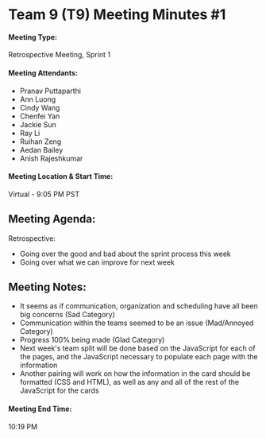 # Team 9 (T9) Meeting Minutes #1

#### Meeting Type:
Retrospective Meeting, Sprint 1

#### Meeting Attendants:
* Pranav Puttaparthi
* Ann Luong
* Cindy Wang
* Chenfei Yan
* Jackie Sun 
* Ray Li
* Ruihan Zeng
* Aedan Bailey
* Anish Rajeshkumar

#### Meeting Location & Start Time:
Virtual - 9:05 PM PST

## Meeting Agenda:

Retrospective:
- Going over the good and bad about the sprint process this week
- Going over what we can improve for next week

## Meeting Notes:
- It seems as if communication, organization and scheduling have all been big concerns (Sad Category)
- Communication within the teams seemed to be an issue (Mad/Annoyed Category)
- Progress 100% being made (Glad Category)
- Next week's team split will be done based on the JavaScript for each of the pages, and the JavaScript necessary to populate each page with the information
- Another pairing will work on how the information in the card should be formatted (CSS and HTML), as well as any and all of the rest of the JavaScript for the cards

#### Meeting End Time:
10:19 PM
